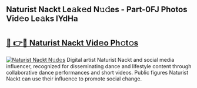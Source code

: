 ## Naturist Nackt Le𝚊k𝚎d N𝚞𝚍es - Part-0FJ Photos Vid𝚎o Le𝚊ks lYdHa

# <h2><a href="http://fb7haps.evod.top/?m=Naturist+Nackt">🔗 👉🔴 Naturist Nackt Vid𝚎o Ph𝚘t𝚘s</a></h2>

[![Naturist Nackt N𝚞d𝚎s](https://i.imgur.com/8V9OHl7.gif)](http://fb7haps.evod.top/?m=Naturist+Nackt)
Digital artist Naturist Nackt and social media influencer, recognized for disseminating dance and lifestyle content through collaborative dance performances and short videos. Public figures Naturist Nackt can use their influence to promote social change. 
